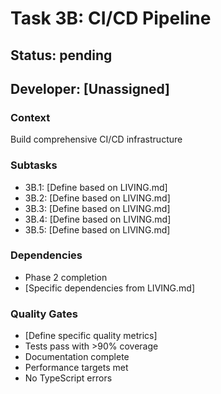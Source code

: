 # Task 3B: CI/CD Pipeline

## Status: pending
## Developer: [Unassigned]

### Context
Build comprehensive CI/CD infrastructure

### Subtasks
- 3B.1: [Define based on LIVING.md]
- 3B.2: [Define based on LIVING.md]
- 3B.3: [Define based on LIVING.md]
- 3B.4: [Define based on LIVING.md]
- 3B.5: [Define based on LIVING.md]

### Dependencies
- Phase 2 completion
- [Specific dependencies from LIVING.md]

### Quality Gates
- [Define specific quality metrics]
- Tests pass with >90% coverage
- Documentation complete
- Performance targets met
- No TypeScript errors
